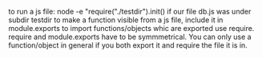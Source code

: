 to run a js file: node -e "require("./testdir").init() if our file db.js was under subdir testdir
to make a function visible from a js file, include it in module.exports
to import functions/objects whic are exported use require. require and module.exports
have to be symmmetrical. You can only use a function/object in general if you both 
export it and require the file it is in.


